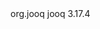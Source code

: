 <dependency>
    <groupId>org.jooq</groupId>
    <artifactId>jooq</artifactId>
    <version>3.17.4</version>
</dependency>